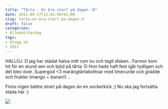 ```yaml
---
title: "Tårta - En bra start på dagen :D"
date: 2011-04-17T12:01:50+01:00
slug: tarta-en-bra-start-pa-dagen-d
draft: false
categories:
- Allmänt/Vardag
tags:
- blogg.se
- 2011
---
```

HALLOJ :D jag har städat halva mitt rum nu och tagit disken.. Farmor kom hit för en stund sen och bjöd på tårta :D Hon hade haft fest igår tydligen och det blev över. Supergod <3 marängtårtabottnar med limecurde och grädde och frukter (mango + banan!) ..  
  
Finns ingen bättre strart på dagen än en sockerkick ;) Nu ska jag fortsätta städa här :)  
  
![](/assets/images/blogg.se/images_143344102.jpg)